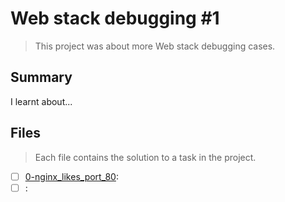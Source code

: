 # Web stack debugging #1

> This project was about more Web stack debugging cases.

## Summary

I learnt about...

## Files

> Each file contains the solution to a task in the project.

- [ ] [0-nginx_likes_port_80](https://github.com/Ebube-Ochemba/alx-system_engineering-devops/blob/master/0x0E-web_stack_debugging_1/0-nginx_likes_port_80):
- [ ] [](https://github.com/Ebube-Ochemba/alx-system_engineering-devops/blob/master/0x0E-web_stack_debugging_1/):
